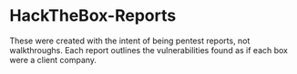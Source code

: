 # HackTheBox-Reports
These were created with the intent of being pentest reports, not walkthroughs. Each report outlines the vulnerabilities found as if each box were a client company.
